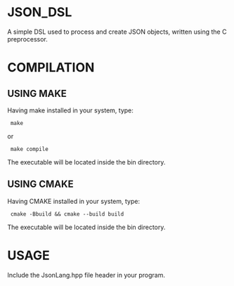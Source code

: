 # JSON_DSL
A simple DSL used to process and create JSON objects, written using the C preprocessor.

# COMPILATION

## USING MAKE
Having make installed in your system, type:

` make`

or

` make compile`

The executable will be located inside the bin directory.

## USING CMAKE
Having CMAKE installed in your system, type:

` cmake -Bbuild && cmake --build build`

The executable will be located inside the bin directory.

# USAGE

Include the JsonLang.hpp file header in your program.
